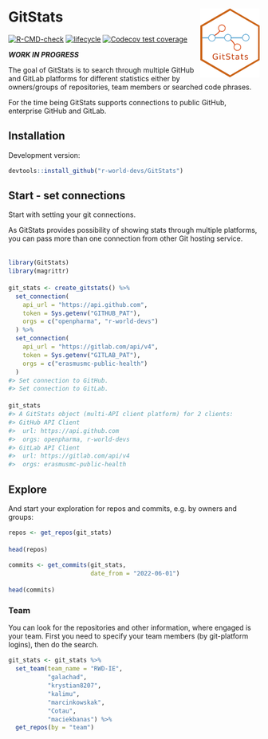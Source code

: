 
<!-- README.md is generated from README.Rmd. Please edit that file -->

# GitStats <img src="man/figures/GitStats_logo.png" align="right" height="138" />

<!-- badges: start -->

[![R-CMD-check](https://github.com/r-world-devs/GitStats/workflows/R-CMD-check/badge.svg)](https://github.com/r-world-devs/GitStats/actions)
[![lifecycle](https://img.shields.io/badge/lifecycle-experimental-orange.svg)](https://lifecycle.r-lib.org/articles/stages.html#experimental)
[![Codecov test
coverage](https://codecov.io/gh/r-world-devs/GitStats/branch/devel/graph/badge.svg)](https://app.codecov.io/gh/r-world-devs/GitStats?branch=devel)
<!-- badges: end -->

***WORK IN PROGRESS***

The goal of GitStats is to search through multiple GitHub and GitLab
platforms for different statistics either by owners/groups of
repositories, team members or searched code phrases.

For the time being GitStats supports connections to public GitHub,
enterprise GitHub and GitLab.

## Installation

Development version:

``` r
devtools::install_github("r-world-devs/GitStats")
```

## Start - set connections

Start with setting your git connections.

As GitStats provides possibility of showing stats through multiple
platforms, you can pass more than one connection from other Git hosting
service.

``` r

library(GitStats)
library(magrittr)

git_stats <- create_gitstats() %>%
  set_connection(
    api_url = "https://api.github.com",
    token = Sys.getenv("GITHUB_PAT"),
    orgs = c("openpharma", "r-world-devs")
  ) %>%
  set_connection(
    api_url = "https://gitlab.com/api/v4",
    token = Sys.getenv("GITLAB_PAT"),
    orgs = c("erasmusmc-public-health")
  )
#> Set connection to GitHub.
#> Set connection to GitLab.

git_stats
#> A GitStats object (multi-API client platform) for 2 clients:
#> GitHub API Client
#>  url: https://api.github.com
#>  orgs: openpharma, r-world-devs
#> GitLab API Client
#>  url: https://gitlab.com/api/v4
#>  orgs: erasmusmc-public-health
```

## Explore

And start your exploration for repos and commits, e.g. by owners and
groups:

``` r
repos <- get_repos(git_stats)

head(repos)
```

``` r
commits <- get_commits(git_stats,
                       date_from = "2022-06-01")

head(commits)
```

### Team

You can look for the repositories and other information, where engaged
is your team. First you need to specify your team members (by
git-platform logins), then do the search.

``` r
git_stats <- git_stats %>%
  set_team(team_name = "RWD-IE",
           "galachad",
           "krystian8207",
           "kalimu",
           "marcinkowskak",
           "Cotau",
           "maciekbanas") %>%
  get_repos(by = "team")
```
